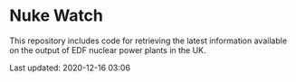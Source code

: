 # Nuke Watch

This repository includes code for retrieving the latest information available on the output of EDF nuclear power plants in the UK.

Last updated: 2020-12-16 03:06